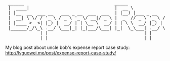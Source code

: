 <pre>
 ______                                  _____                       _      _____                  _____ _             _       
 |  ____|                                |  __ \                     | |    / ____|                / ____| |           | |      
 | |__  __  ___ __   ___ _ __  ___  ___  | |__) |___ _ __   ___  _ __| |_  | |     __ _ ___  ___  | (___ | |_ _   _  __| |_   _ 
 |  __| \ \/ / '_ \ / _ \ '_ \/ __|/ _ \ |  _  // _ \ '_ \ / _ \| '__| __| | |    / _` / __|/ _ \  \___ \| __| | | |/ _` | | | |
 | |____ >  <| |_) |  __/ | | \__ \  __/ | | \ \  __/ |_) | (_) | |  | |_  | |___| (_| \__ \  __/  ____) | |_| |_| | (_| | |_| |
 |______/_/\_\ .__/ \___|_| |_|___/\___| |_|  \_\___| .__/ \___/|_|   \__|  \_____\__,_|___/\___| |_____/ \__|\__,_|\__,_|\__, |
             | |                                    | |                                                                    __/ |
             |_|                                    |_|                                                                   |___/ 
</pre>

My blog post about uncle bob's expense report case study: http://lvguowei.me/post/expense-report-case-study/

